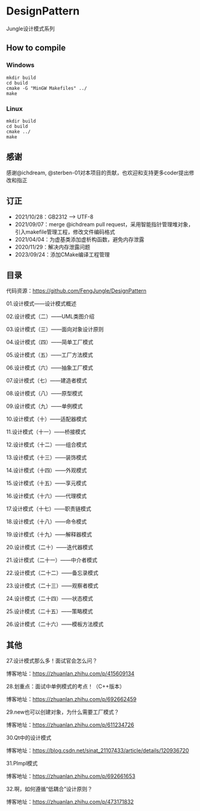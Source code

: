 # DesignPattern
Jungle设计模式系列

## How to compile
### Windows
```{.line-numbers}
mkdir build
cd build
cmake -G "MinGW Makefiles" ../
make
```
### Linux
```{.line-numbers}
mkdir build
cd build
cmake ../
make
```

## 感谢
感谢@ichdream, @sterben-01对本项目的贡献，也欢迎和支持更多coder提出修改和指正

## 订正
* 2021/10/28：GB2312 --> UTF-8
* 2021/09/07：merge @ichdream pull request，采用智能指针管理堆对象，引入makefile管理工程，修改文件编码格式
* 2021/04/04：为虚基类添加虚析构函数，避免内存泄露  
* 2020/11/29：解决内存泄露问题
* 2023/09/24：添加CMake编译工程管理


## 目录

代码资源：https://github.com/FengJungle/DesignPattern

01.设计模式——设计模式概述

02.设计模式（二）——UML类图介绍

03.设计模式（三）——面向对象设计原则

04.设计模式（四）——简单工厂模式

05.设计模式（五）——工厂方法模式

06.设计模式（六）——抽象工厂模式

07.设计模式（七）——建造者模式

08.设计模式（八）——原型模式

09.设计模式（九）——单例模式

10.设计模式（十）——适配器模式

11.设计模式（十一）——桥接模式

12.设计模式（十二）——组合模式

13.设计模式（十三）——装饰模式

14.设计模式（十四）——外观模式

15.设计模式（十五）——享元模式

16.设计模式（十六）——代理模式

17.设计模式（十七）——职责链模式

18.设计模式（十八）——命令模式

19.设计模式（十九）——解释器模式

20.设计模式（二十）——迭代器模式

21.设计模式（二十一）——中介者模式

22.设计模式（二十二）——备忘录模式

23.设计模式（二十三）——观察者模式

24.设计模式（二十四）——状态模式

25.设计模式（二十五）——策略模式

26.设计模式（二十六）——模板方法模式

## 其他

27.设计模式那么多！面试官会怎么问？  

博客地址：https://zhuanlan.zhihu.com/p/415609134

28.划重点：面试中单例模式的考点！（C++版本）

博客地址：https://zhuanlan.zhihu.com/p/692662459

29.new也可以创建对象，为什么需要工厂模式？

博客地址：https://zhuanlan.zhihu.com/p/611234726

30.Qt中的设计模式

博客地址：https://blog.csdn.net/sinat_21107433/article/details/120936720  

31.PImpl模式

博客地址：https://zhuanlan.zhihu.com/p/692661653

32.啊，如何遵循“低耦合”设计原则？

博客地址：https://zhuanlan.zhihu.com/p/473171832


